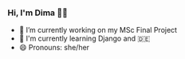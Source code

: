 ### Hi, I'm Dima 👋🏾

- 🔭 I’m currently working on my MSc Final Project
- 🌱 I'm currently learning Django and 🇩🇪
- 😄 Pronouns: she/her
